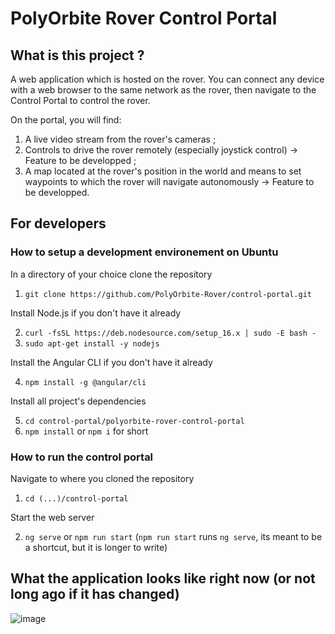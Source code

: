 # PolyOrbite Rover Control Portal

## What is this project ?
A web application which is hosted on the rover. You can connect any device with a web browser to the same network as the rover, then navigate to the Control Portal to control the rover.

On the portal, you will find:
1. A live video stream from the rover's cameras ;
2. Controls to drive the rover remotely (especially joystick control) -> Feature to be developped ;
3. A map located at the rover's position in the world and means to set waypoints to which the rover will navigate autonomously -> Feature to be developped.

## For developers

### How to setup a development environement on Ubuntu

In a directory of your choice clone the repository

1. `git clone https://github.com/PolyOrbite-Rover/control-portal.git`

Install Node.js if you don't have it already

2. `curl -fsSL https://deb.nodesource.com/setup_16.x | sudo -E bash -`
3. `sudo apt-get install -y nodejs`

Install the Angular CLI if you don't have it already

4. `npm install -g @angular/cli`

Install all project's dependencies

5. `cd control-portal/polyorbite-rover-control-portal`
6. `npm install` or `npm i` for short

### How to run the control portal

Navigate to where you cloned the repository

1. `cd (...)/control-portal`

Start the web server

2. `ng serve` or `npm run start` (`npm run start` runs `ng serve`, its meant to be a shortcut, but it is longer to write)

## What the application looks like right now (or not long ago if it has changed)
![image](https://user-images.githubusercontent.com/5231337/118342623-10b03200-b4f2-11eb-9188-330dea696a33.png)
